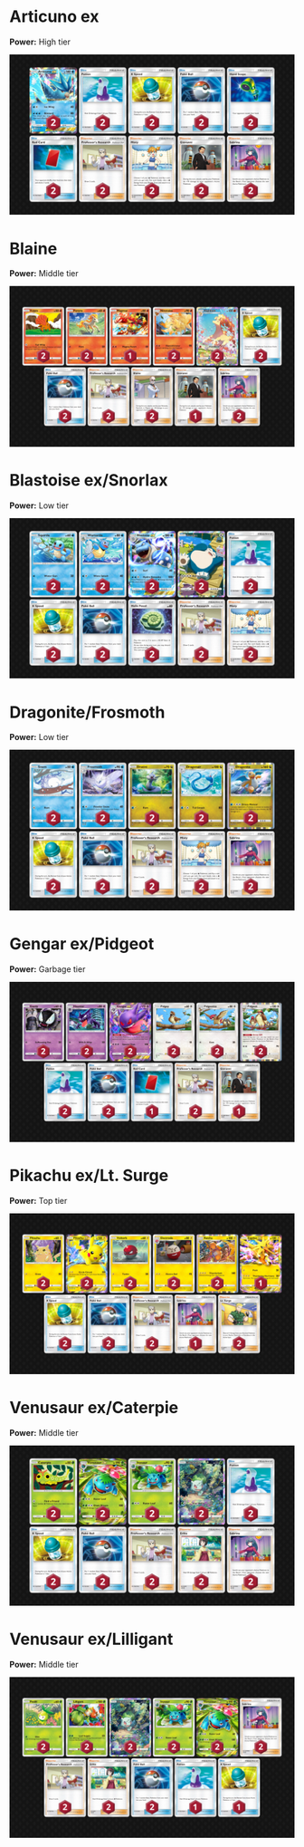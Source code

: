 # Articuno ex

**Power:** High tier

![decklist](../!Images/Pocket/A1:%20Genetic%20Apex/Articuno%20ex.png)

# Blaine

**Power:** Middle tier

![decklist](../!Images/Pocket/A1:%20Genetic%20Apex/Blaine.png)

# Blastoise ex/Snorlax

**Power:** Low tier

![decklist](../!Images/Pocket/A1:%20Genetic%20Apex/Blastoise%20ex-Snorlax.png)

# Dragonite/Frosmoth

**Power:** Low tier

![decklist](../!Images/Pocket/A1:%20Genetic%20Apex/Dragonite-Frosmoth.png)

# Gengar ex/Pidgeot

**Power:** Garbage tier

![decklist](../!Images/Pocket/A1:%20Genetic%20Apex/Gengar%20ex-Pidgeot.png)

# Pikachu ex/Lt. Surge

**Power:** Top tier

![decklist](../!Images/Pocket/A1:%20Genetic%20Apex/Pikachu%20ex-Lt.%20Surge.png)

# Venusaur ex/Caterpie

**Power:** Middle tier

![decklist](../!Images/Pocket/A1:%20Genetic%20Apex/Venusaur%20ex-Caterpie.png)

# Venusaur ex/Lilligant

**Power:** Middle tier

![decklist](../!Images/Pocket/A1:%20Genetic%20Apex/Venusaur%20ex-Lilligant.png)
